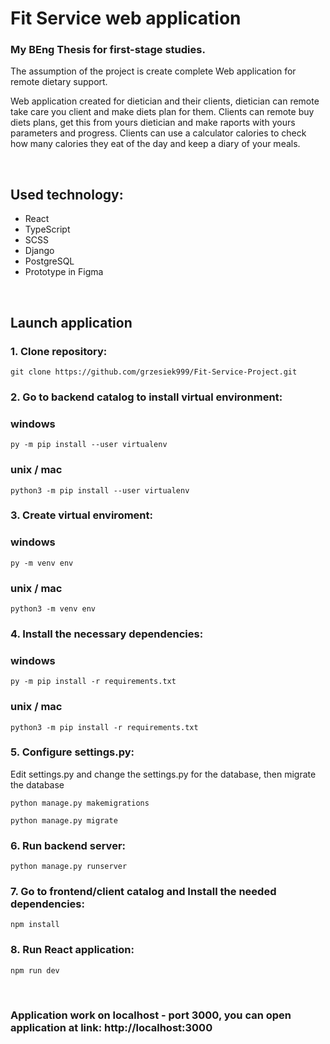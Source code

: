 # Fit Service web application

### My BEng Thesis for first-stage studies.

The assumption of the project is create complete Web application for remote dietary support.

Web application created for dietician and their clients, dietician can remote take care you client and make diets plan for them. Clients can remote buy diets plans, get this from yours dietician and make raports with yours parameters and progress. Clients can use a calculator calories to check how many calories they eat of the day and keep a diary of your meals.

<br/>

## Used technology:
<ul>
    <li>React</li>
    <li>TypeScript</li>
    <li>SCSS</li>
    <li>Django</li>
    <li>PostgreSQL</li>
    <li>Prototype in Figma</li>
</ul>

<br/>

## Launch application

### 1. Clone repository:
```
git clone https://github.com/grzesiek999/Fit-Service-Project.git
```
### 2. Go to backend catalog to install virtual environment:

### windows
```
py -m pip install --user virtualenv
```

### unix / mac
```
python3 -m pip install --user virtualenv
```

### 3. Create virtual enviroment:

### windows
```
py -m venv env
```

### unix / mac
```
python3 -m venv env
```

### 4. Install the necessary dependencies:

### windows
```
py -m pip install -r requirements.txt
```

### unix / mac
```
python3 -m pip install -r requirements.txt
```

### 5. Configure settings.py:

Edit settings.py and change the settings.py for the database, then migrate the database
```
python manage.py makemigrations
```
```
python manage.py migrate
```

### 6. Run backend server:

```
python manage.py runserver
```

### 7. Go to frontend/client catalog and Install the needed dependencies:

```
npm install
```

### 8. Run React application:

```
npm run dev
```

<br/>

### Application work on localhost - port 3000, you can open application at link: http://localhost:3000
